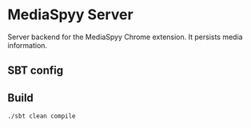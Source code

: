 # MediaSpyy Server

Server backend for the MediaSpyy Chrome extension. It persists media information.

## SBT config

## Build

```bash
./sbt clean compile
```
